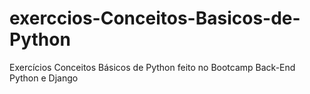 # exerccios-Conceitos-Basicos-de-Python
Exercícios Conceitos Básicos de Python feito no Bootcamp Back-End Python e Django 
